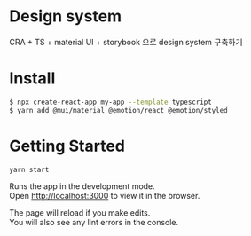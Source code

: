 # Design system

CRA + TS + material UI + storybook 으로 design system 구축하기

# Install

```bash
$ npx create-react-app my-app --template typescript
$ yarn add @mui/material @emotion/react @emotion/styled
```


# Getting Started 

`yarn start`

Runs the app in the development mode.\
Open [http://localhost:3000](http://localhost:3000) to view it in the browser.

The page will reload if you make edits.\
You will also see any lint errors in the console.

